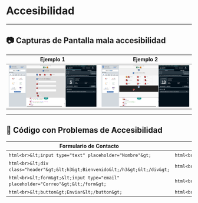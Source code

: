 # Accesibilidad

---
## 📷 Capturas de Pantalla mala accesibilidad
| Ejemplo 1 | Ejemplo 2 |
|----------------------|------------------|
| ![Formulario de contacto](./ejemplo1MAL/ejemplo1.png) | ![Lista de productos](./ejemplo2MAL/ejemplo2.png) |

---

## 📝 Código con Problemas de Accesibilidad

| Formulario de Contacto | Lista de Productos |
|----------------------|------------------|
| ```html<br>&lt;input type="text" placeholder="Nombre"&gt;``` | ```html<br>&lt;button&gt;Comprar&lt;/button&gt;``` |
| ```html<br>&lt;div class="header"&gt;&lt;h3&gt;Bienvenido&lt;/h3&gt;&lt;/div&gt;``` | ```html<br>&lt;h2&gt;Nuestros Productos&lt;/h2&gt;``` |
| ```html<br>&lt;form&gt;&lt;input type="email" placeholder="Correo"&gt;&lt;/form&gt;``` | ```html<br>&lt;table&gt;&lt;tr&gt;&lt;td&gt;Producto&lt;/td&gt;&lt;td&gt;Precio&lt;/td&gt;&lt;/tr&gt;&lt;/table&gt;``` |
| ```html<br>&lt;button&gt;Enviar&lt;/button&gt;``` | ```html<br>&lt;footer&gt;&lt;p&gt;Derechos Reservados &copy; 2025&lt;/p&gt;&lt;/footer&gt;``` |
